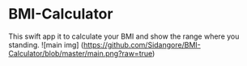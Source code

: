 # BMI-Calculator
This swift app it to calculate your BMI and show the range where you standing.
![main img] (https://github.com/Sidangore/BMI-Calculator/blob/master/main.png?raw=true)
